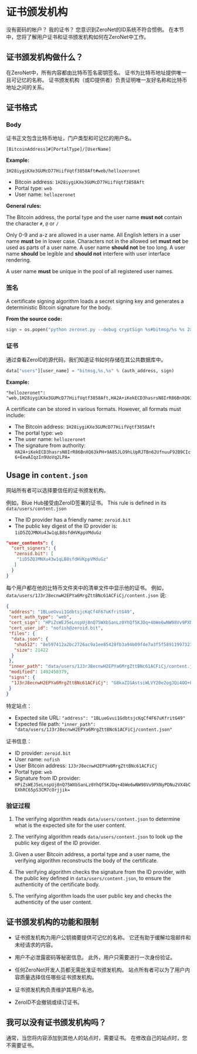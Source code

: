 # 证书颁发机构

没有密码的帐户？ 我的证书？ 您意识到ZeroNet的ID系统不符合惯例。 在本节中，您将了解用户证书和证书颁发机构如何在ZeroNet中工作。

## 证书颁发机构做什么？

在ZeroNet中，所有内容都由比特币签名密钥签名。 证书为比特币地址提供唯一且可记忆的名称。 证书颁发机构（或ID提供者）负责证明唯一友好名称和比特币地址之间的关系。

## 证书格式

### Body

证书正文包含比特币地址，门户类型和可记忆的用户名。

```
[BitcoinAddress]#[PortalType]/[UserName]
```

**Example:**

```
1H28iygiKXe3GUMcD77HiifVqtf3858Aft#web/hellozeronet
```

- Bitcoin address: `1H28iygiKXe3GUMcD77HiifVqtf3858Aft`
- Portal type: `web`
- User name: `hellozeronet`

**General rules:**

The Bitcoin address, the portal type and the user name **must not** contain the character `#`, `@` or `/`

Only 0-9 and a-z are allowed in a user name. All English letters in a user name **must** be in lower case. Characters not in the allowed set **must not** be used as parts of a user name. A user name **should not** be too long. A user name **should** be legible and **should not** interfere with user interface rendering.

A user name **must** be unique in the pool of all registered user names.

### 签名

A certificate signing algorithm loads a secret signing key and generates a deterministic Bitcoin signature for the body.

**From the source code:**

```python
sign = os.popen("python zeronet.py --debug cryptSign %s#bitmsg/%s %s 2>&1" % (auth_address, user_name, config.site_privatekey)).readlines()[-1].strip()
```

### 证书

通过查看ZeroID的源代码，我们知道证书如何存储在其公共数据库中。

```python
data["users"][user_name] = "bitmsg,%s,%s" % (auth_address, sign)
```

**Example:**

```
"hellozeronet": "web,1H28iygiKXe3GUMcD77HiifVqtf3858Aft,HA2A+iKekECD3hasrsN8IrR86BnXQ63kPH+9A85JLO9hLUpRJTBn62UfnuuF92B9CIc6+EewAIqzIn9UoVq2LPA="
```

A certificate can be stored in various formats. However, all formats must include:

- The Bitcoin address: `1H28iygiKXe3GUMcD77HiifVqtf3858Aft`
- The portal type: `web`
- The user name: `hellozeronet`
- The signature from authority: `HA2A+iKekECD3hasrsN8IrR86BnXQ63kPH+9A85JLO9hLUpRJTBn62UfnuuF92B9CIc6+EewAIqzIn9UoVq2LPA=`

## Usage in `content.json`

网站所有者可以选择要信任的证书颁发机构。

例如，Blue Hub接受由ZeroID签署的证书。 This rule is defined in its `data/users/content.json`

- The ID provider has a friendly name: `zeroid.bit`
- The public key digest of the ID provider is: `1iD5ZQJMNXu43w1qLB8sfdHVKppVMduGz`

```json
"user_contents": {
  "cert_signers": {
   "zeroid.bit": [
    "1iD5ZQJMNXu43w1qLB8sfdHVKppVMduGz"
   ]
  }
}
```

每个用户都在他的比特币文件夹中的清单文件中显示他的证书。 例如， `data/users/1J3rJ8ecnwH2EPYa6MrgZttBNc61ACFiCj/content.json` 说:

```json
{
 "address": "1BLueGvui1GdbtsjcKqCf4F67uKfritG49",
 "cert_auth_type": "web",
 "cert_sign": "HPiZsWEJ5eLnspUj8nQ75WXbSanLz0YhQf5KJDq+4bWe6wNW98Vv9PXNyPDNu2VX4bCEXhRC65pS3CM7cOrjjik=",
 "cert_user_id": "nofish@zeroid.bit",
 "files": {
  "data.json": {
   "sha512": "8e597412a2bc2726ac9a1ee85428fb3a94b09f4e7a3f5f589119973231417b15",
   "size": 21422
  }
 },
 "inner_path": "data/users/1J3rJ8ecnwH2EPYa6MrgZttBNc61ACFiCj/content.json",
 "modified": 1492458379,
 "signs": {
  "1J3rJ8ecnwH2EPYa6MrgZttBNc61ACFiCj": "G8kaZIGAstsiWLVY20e2ogJQi4OO+QuwqJ9GTj3gz7YleST/jst7RQH7hDn0uf8BJMBjFs35H3LPhNHHj4jueh8="
 }
}
```

特定站点：

- Expected site URL: `"address": "1BLueGvui1GdbtsjcKqCf4F67uKfritG49"`
- Expected file path: `"inner_path": "data/users/1J3rJ8ecnwH2EPYa6MrgZttBNc61ACFiCj/content.json"`

证书信息：

- ID provider: `zeroid.bit`
- User name: `nofish`
- User Bitcoin address: `1J3rJ8ecnwH2EPYa6MrgZttBNc61ACFiCj`
- Portal type: `web`
- Signature from ID provider: `HPiZsWEJ5eLnspUj8nQ75WXbSanLz0YhQf5KJDq+4bWe6wNW98Vv9PXNyPDNu2VX4bCEXhRC65pS3CM7cOrjjik=`

### 验证过程

1. The verifying algorithm reads `data/users/content.json` to determine what is the expected site for the user content.

2. The verifying algorithm reads `data/users/content.json` to look up the public key digest of the ID provider.

3. Given a user Bitcoin address, a portal type and a user name, the verifying algorithm reconstructs the body of the certificate.

4. The verifying algorithm checks the signature from the ID provider, with the public key defined in `data/users/content.json`, to ensure the authenticity of the certificate body.

5. The verifying algorithm loads the user public key and checks the authenticity of the user content.

## 证书颁发机构的功能和限制

- 证书颁发机构为用户公钥摘要提供可记忆的名称。 它还有助于缓解垃圾邮件和未经请求的内容。

- 用户不必泄露密码等秘密信息。 此外，用户只需要进行一次身份验证。

- 任何ZeroNet开发人员都无需批准证书颁发机构。 站点所有者可以为了用户内容质量选择信任哪些证书颁发机构。

- 证书颁发机构负责维护其用户名池。

- ZeroID不会撤销或续订证书。

## 我可以没有证书颁发机构吗？

通常，当您将内容添加到其他人的站点时，需要证书。 在修改自己的站点时，您不需要证书。
